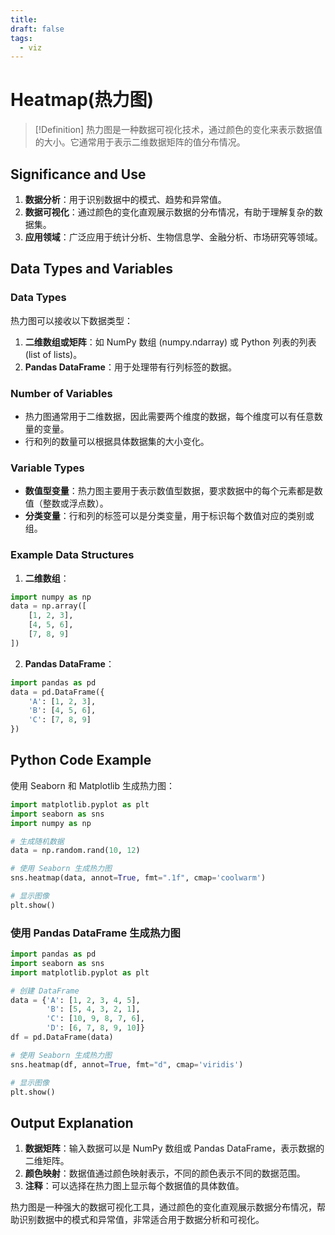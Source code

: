 ```yaml
---
title: 
draft: false
tags:
  - viz
---
```


#  Heatmap(热力图)

> [!Definition]
热力图是一种数据可视化技术，通过颜色的变化来表示数据值的大小。它通常用于表示二维数据矩阵的值分布情况。

## Significance and Use
1. **数据分析**：用于识别数据中的模式、趋势和异常值。
2. **数据可视化**：通过颜色的变化直观展示数据的分布情况，有助于理解复杂的数据集。
3. **应用领域**：广泛应用于统计分析、生物信息学、金融分析、市场研究等领域。

## Data Types and Variables
### Data Types
热力图可以接收以下数据类型：
1. **二维数组或矩阵**：如 NumPy 数组 (numpy.ndarray) 或 Python 列表的列表 (list of lists)。
2. **Pandas DataFrame**：用于处理带有行列标签的数据。

### Number of Variables
- 热力图通常用于二维数据，因此需要两个维度的数据，每个维度可以有任意数量的变量。
- 行和列的数量可以根据具体数据集的大小变化。

### Variable Types
- **数值型变量**：热力图主要用于表示数值型数据，要求数据中的每个元素都是数值（整数或浮点数）。
- **分类变量**：行和列的标签可以是分类变量，用于标识每个数值对应的类别或组。

### Example Data Structures
1. **二维数组**：
```python
import numpy as np
data = np.array([
    [1, 2, 3],
    [4, 5, 6],
    [7, 8, 9]
])
```

2. **Pandas DataFrame**：
```python
import pandas as pd
data = pd.DataFrame({
    'A': [1, 2, 3],
    'B': [4, 5, 6],
    'C': [7, 8, 9]
})
```

## Python Code Example
使用 Seaborn 和 Matplotlib 生成热力图：
```python
import matplotlib.pyplot as plt
import seaborn as sns
import numpy as np

# 生成随机数据
data = np.random.rand(10, 12)

# 使用 Seaborn 生成热力图
sns.heatmap(data, annot=True, fmt=".1f", cmap='coolwarm')

# 显示图像
plt.show()
```

### 使用 Pandas DataFrame 生成热力图
```python
import pandas as pd
import seaborn as sns
import matplotlib.pyplot as plt

# 创建 DataFrame
data = {'A': [1, 2, 3, 4, 5],
        'B': [5, 4, 3, 2, 1],
        'C': [10, 9, 8, 7, 6],
        'D': [6, 7, 8, 9, 10]}
df = pd.DataFrame(data)

# 使用 Seaborn 生成热力图
sns.heatmap(df, annot=True, fmt="d", cmap='viridis')

# 显示图像
plt.show()
```

## Output Explanation
1. **数据矩阵**：输入数据可以是 NumPy 数组或 Pandas DataFrame，表示数据的二维矩阵。
2. **颜色映射**：数据值通过颜色映射表示，不同的颜色表示不同的数据范围。
3. **注释**：可以选择在热力图上显示每个数据值的具体数值。

热力图是一种强大的数据可视化工具，通过颜色的变化直观展示数据分布情况，帮助识别数据中的模式和异常值，非常适合用于数据分析和可视化。
